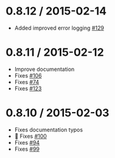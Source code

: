 0.8.12 / 2015-02-14
===================
- Added improved error logging [#129](https://github.com/jhollingworth/marty/issues/129)

0.8.11 / 2015-02-12
===================
- Improve documentation
- Fixes [#106](https://github.com/jhollingworth/marty/issues/106)
- Fixes [#74](https://github.com/jhollingworth/marty/issues/74)
- Fixes [#123](https://github.com/jhollingworth/marty/issues/123)

0.8.10 / 2015-02-03
==================
- Fixes documentation typos
- :green_heart: Fixes [#100](https://github.com/jhollingworth/marty/issues/100)
- Fixes [#94](https://github.com/jhollingworth/marty/issues/94)
- Fixes [#99](https://github.com/jhollingworth/marty/issues/99)
